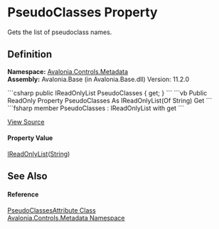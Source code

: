 # PseudoClasses Property


Gets the list of pseudoclass names.



## Definition
**Namespace:** <a href="N_Avalonia_Controls_Metadata">Avalonia.Controls.Metadata</a>  
**Assembly:** Avalonia.Base (in Avalonia.Base.dll) Version: 11.2.0

<Tabs groupId="api-code-preview">
<TabItem value="csharp" label="C#">
```csharp
public IReadOnlyList<string> PseudoClasses { get; }
```
</TabItem>
<TabItem value="vb" label="VB">
```vb
Public ReadOnly Property PseudoClasses As IReadOnlyList(Of String)
	Get
```
</TabItem>
<TabItem value="fsharp" label="F#">
```fsharp
member PseudoClasses : IReadOnlyList<string> with get
```
</TabItem>
</Tabs>



<a href="https://github.com/AvaloniaUI/Avalonia/tree/master/src/Avalonia.Base/Controls/Metadata/PseudoClassesAttribute.cs#L29" title="View the source code">View Source</a>



#### Property Value
<a href="https://learn.microsoft.com/dotnet/api/system.collections.generic.ireadonlylist-1" target="_blank" rel="noopener noreferrer">IReadOnlyList</a>(<a href="https://learn.microsoft.com/dotnet/api/system.string" target="_blank" rel="noopener noreferrer">String</a>)

## See Also


#### Reference
<a href="T_Avalonia_Controls_Metadata_PseudoClassesAttribute">PseudoClassesAttribute Class</a>  
<a href="N_Avalonia_Controls_Metadata">Avalonia.Controls.Metadata Namespace</a>  

